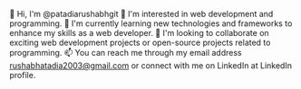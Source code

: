👋 Hi, I'm @patadiarushabhgit
👀 I'm interested in web development and programming.
🌱 I'm currently learning new technologies and frameworks to enhance my skills as a web developer.
💞️ I'm looking to collaborate on exciting web development projects or open-source projects related to programming.
📫 You can reach me through my email address rushabhatadia2003@gmail.com or connect with me on LinkedIn at LinkedIn profile.
<!---
patadiarushabhgit/patadiarushabhgit is a ✨ special ✨ repository because its `README.md` (this file) appears on your GitHub profile.
You can click the Preview link to take a look at your changes.
--->
